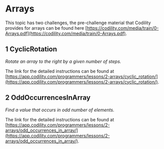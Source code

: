 # Arrays

This topic has two challenges, the pre-challenge material that Codility provides for arrays can be found here [https://codility.com/media/train/0-Arrays.pdf](https://codility.com/media/train/0-Arrays.pdf).


## 1 CyclicRotation
*Rotate an array to the right by a given number of steps.*

The link for the detailed instructions can be found at [https://app.codility.com/programmers/lessons/2-arrays/cyclic_rotation/](https://app.codility.com/programmers/lessons/2-arrays/cyclic_rotation/).

## 2 OddOccurrencesInArray
*Find a value that occurs in odd number of elements.*

The link for the detailed instructions can be found at [https://app.codility.com/programmers/lessons/2-arrays/odd_occurrences_in_array/](https://app.codility.com/programmers/lessons/2-arrays/odd_occurrences_in_array/).

